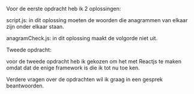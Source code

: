 Voor de eerste opdracht heb ik 2 oplossingen:

script.js: in dit oplossing moeten de woorden die anagrammen van elkaar zijn onder elkaar staan.

anagramCheck.js: in dit oplossing maakt de volgorde niet uit.


Tweede opdracht:

voor de tweede opdracht heb ik gekozen om het met Reactjs te maken omdat dat de enige framework is die ik tot nu toe ken.

Verdere vragen over de opdrachten wil ik graag in een gesprek beantwoorden.